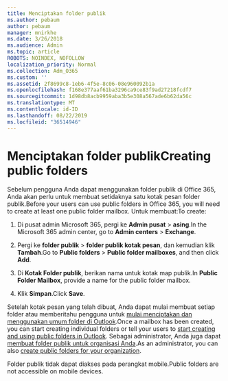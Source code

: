 ```yaml
---
title: Menciptakan folder publik
ms.author: pebaum
author: pebaum
manager: mnirkhe
ms.date: 3/26/2018
ms.audience: Admin
ms.topic: article
ROBOTS: NOINDEX, NOFOLLOW
localization_priority: Normal
ms.collection: Adm_O365
ms.custom: ''
ms.assetid: 2f8699c8-1eb6-4f5e-8c06-08e960092b1a
ms.openlocfilehash: f168e377aaf61ba3296ca9ce83f9ad27218fcdf7
ms.sourcegitcommit: 1d98db8acb9959aba3b5e308a567ade6b62da56c
ms.translationtype: MT
ms.contentlocale: id-ID
ms.lasthandoff: 08/22/2019
ms.locfileid: "36514946"
---
```

# <a name="creating-public-folders"></a><span data-ttu-id="5597a-102">Menciptakan folder publik</span><span class="sxs-lookup"><span data-stu-id="5597a-102">Creating public folders</span></span>

<span data-ttu-id="5597a-103">Sebelum pengguna Anda dapat menggunakan folder publik di Office 365, Anda akan perlu untuk membuat setidaknya satu kotak pesan folder publik.</span><span class="sxs-lookup"><span data-stu-id="5597a-103">Before your users can use public folders in Office 365, you will need to create at least one public folder mailbox.</span></span> <span data-ttu-id="5597a-104">Untuk membuat:</span><span class="sxs-lookup"><span data-stu-id="5597a-104">To create:</span></span>
  
1. <span data-ttu-id="5597a-105">Di pusat admin Microsoft 365, pergi ke **Admin pusat** \> **asing**.</span><span class="sxs-lookup"><span data-stu-id="5597a-105">In the Microsoft 365 admin center, go to **Admin centers** \> **Exchange**.</span></span>
    
2. <span data-ttu-id="5597a-106">Pergi ke **folder publik** \> **folder publik kotak pesan**, dan kemudian klik **Tambah**.</span><span class="sxs-lookup"><span data-stu-id="5597a-106">Go to **Public folders** \> **Public folder mailboxes**, and then click **Add**.</span></span>
    
3. <span data-ttu-id="5597a-107">Di **Kotak Folder publik**, berikan nama untuk kotak map publik.</span><span class="sxs-lookup"><span data-stu-id="5597a-107">In **Public Folder Mailbox**, provide a name for the public folder mailbox.</span></span>
    
4. <span data-ttu-id="5597a-108">Klik **Simpan**.</span><span class="sxs-lookup"><span data-stu-id="5597a-108">Click **Save**.</span></span>
    
<span data-ttu-id="5597a-109">Setelah kotak pesan yang telah dibuat, Anda dapat mulai membuat setiap folder atau memberitahu pengguna untuk [mulai menciptakan dan menggunakan umum folder di Outlook](https://support.office.com/article/Create-and-share-a-public-folder-in-Outlook-a2835011-d524-4a5c-a207-05c159bb2a97).</span><span class="sxs-lookup"><span data-stu-id="5597a-109">Once a mailbox has been created, you can start creating individual folders or tell your users to [start creating and using public folders in Outlook](https://support.office.com/article/Create-and-share-a-public-folder-in-Outlook-a2835011-d524-4a5c-a207-05c159bb2a97).</span></span> <span data-ttu-id="5597a-110">Sebagai administrator, Anda juga dapat [membuat folder publik untuk organisasi Anda](https://technet.microsoft.com/library/bb691104%28v=exchg.150%29.aspx).</span><span class="sxs-lookup"><span data-stu-id="5597a-110">As an administrator, you can also [create public folders for your organization](https://technet.microsoft.com/library/bb691104%28v=exchg.150%29.aspx).</span></span>
  
<span data-ttu-id="5597a-111">Folder publik tidak dapat diakses pada perangkat mobile.</span><span class="sxs-lookup"><span data-stu-id="5597a-111">Public folders are not accessible on mobile devices.</span></span>
  

